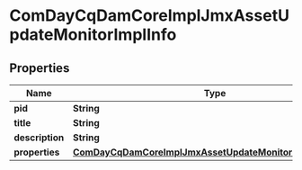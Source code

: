 

# ComDayCqDamCoreImplJmxAssetUpdateMonitorImplInfo

## Properties

Name | Type | Description | Notes
------------ | ------------- | ------------- | -------------
**pid** | **String** |  |  [optional]
**title** | **String** |  |  [optional]
**description** | **String** |  |  [optional]
**properties** | [**ComDayCqDamCoreImplJmxAssetUpdateMonitorImplProperties**](ComDayCqDamCoreImplJmxAssetUpdateMonitorImplProperties.md) |  |  [optional]



